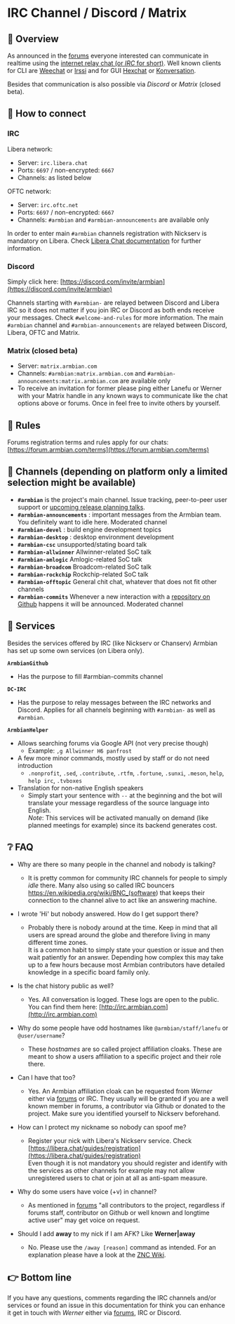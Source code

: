 # IRC Channel / Discord / Matrix

## 👏 Overview

As announced in the [forums](https://forum.armbian.com/topic/12803-armbian-irc-channel/) everyone interested can communicate in realtime using the [internet relay chat (or *IRC* for short)](https://de.wikipedia.org/wiki/Internet_Relay_Chat).
Well known clients for CLI are [Weechat](https://weechat.org/) or [Irssi](https://irssi.org/) and for GUI [Hexchat](https://hexchat.github.io/) or [Konversation](https://konversation.kde.org/).  

Besides that communication is also possible via *Discord* or *Matrix* (closed beta).

## 🔌 How to connect

### IRC

Libera network:

- Server: `irc.libera.chat`  
- Ports: `6697` / non-encrypted: `6667`  
- Channels: as listed below

OFTC network:

- Server: `irc.oftc.net`  
- Ports: `6697` / non-encrypted: `6667`  
- Channels: `#armbian` and `#armbian-announcements` are available only

In order to enter main `#armbian` channels registration with Nickserv is mandatory on Libera. Check [Libera Chat documentation](https://libera.chat/guides/registration) for further information.

### Discord

Simply click here: [https://discord.com/invite/armbian](https://discord.com/invite/armbian)  

Channels starting with `#armbian-` are relayed between Discord and Libera IRC so it does not matter if you join IRC or Discord as both ends receive your messages. Check `#welcome-and-rules` for more information.
The main `#armbian` channel and `#armbian-announcements` are relayed between Discord, Libera, OFTC and Matrix.

### Matrix (closed beta)

- Server: `matrix.armbian.com`
- Channels: `#armbian:matrix.armbian.com` and `#armbian-announcements:matrix.armbian.com` are available only
- To receive an invitation for former please ping either Lanefu or Werner with your Matrix handle in any known ways to communicate like the chat options above or forums. Once in feel free to invite others by yourself.

## 🛑 Rules

Forums registration terms and rules apply for our chats: [https://forum.armbian.com/terms](https://forum.armbian.com/terms)

## 💬 Channels (depending on platform only a limited selection might be available)

- **`#armbian`** is the project's main channel. Issue tracking, peer-to-peer user support or [upcoming release planning talks](https://docs.armbian.com/Process_Release-Model/#release-planning).
- **`#armbian-announcements`** : important messages from the Armbian team. You definitely want to idle here. Moderated channel
- **`#armbian-devel`** : build engine development topics
- **`#armbian-desktop`** : desktop environment development
- **`#armbian-csc`** unsupported/stating board talk
- **`#armbian-allwinner`** Allwinner-related SoC talk
- **`#armbian-amlogic`** Amlogic-related SoC talk
- **`#armbian-broadcom`** Broadcom-related SoC talk
- **`#armbian-rockchip`** Rockchip-related SoC talk
- **`#armbian-offtopic`** General chit chat, whatever that does not fit other channels
- **`#armbian-commits`** Whenever a new interaction with a [repository on Github](https://github.com/armbian/) happens it will be announced. Moderated channel

## 👮 Services

Besides the services offered by IRC (like Nickserv or Chanserv) Armbian has set up some own services (on Libera only).  

**`ArmbianGithub`**

- Has the purpose to fill #armbian-commits channel

**`DC-IRC`**

- Has the purpose to relay messages between the IRC networks and Discord. Applies for all channels beginning with `#armbian-` as well as `#armbian`.

**`ArmbianHelper`**

- Allows searching forums via Google API (not very precise though)
  - Example: `,g Allwinner H6 panfrost`
- A few more minor commands, mostly used by staff or do not need introduction
  - `.nonprofit`, `.sed`, `.contribute`, `.rtfm`, `.fortune`, `.sunxi`, `.meson`, `help`, `help irc`, `.tvboxes`
- Translation for non-native English speakers
  - Simply start your sentence with `--` at the beginning and the bot will translate your message regardless of the source language into English.  
          *Note*: This services will be activated manually on demand (like planned meetings for example) since its backend generates cost.

## ❔ FAQ

- Why are there so many people in the channel and nobody is talking?  
  - It is pretty common for community IRC channels for people to simply *idle* there. Many also using so called IRC bouncers <https://en.wikipedia.org/wiki/BNC_(software>) that keeps their connection to the channel alive to act like an answering machine.

- I wrote 'Hi' but nobody answered. How do I get support there?
  - Probably there is nobody around at the time. Keep in mind that all users are spread around the globe and therefore living in many different time zones.  
  It is a common habit to simply state your question or issue and then wait patiently for an answer. Depending how complex this may take up to a few hours because most Armbian contributors have detailed knowledge in a specific board family only.
- Is the chat history public as well?
  - Yes. All conversation is logged. These logs are open to the public. You can find them here: [http://irc.armbian.com](http://irc.armbian.com)
- Why do some people have odd hostnames like `@armbian/staff/lanefu` or `@user/username`?
  - These *hostnames* are so called project affiliation cloaks. These are meant to show a users affiliation to a specific project and their role there.
- Can I have that too?
  - Yes. An Armbian affiliation cloak can be requested from *Werner* either via [forums](https://forum.armbian.com/profile/9032-werner/) or IRC. They usually will be granted if you are a well known member in forums, a contributor via Github or donated to the project. Make sure you identified yourself to Nickserv beforehand.  
- How can I protect my nickname so nobody can spoof me?  
  - Register your nick with Libera's Nickserv service. Check [https://libera.chat/guides/registration](https://libera.chat/guides/registration)  
    Even though it is not mandatory you should register and identify with the services as other channels for example may not allow unregistered users to chat or join at all as anti-spam measure.
- Why do some users have voice (+v) in channel?
  - As mentioned in [forums](https://forum.armbian.com/topic/12803-armbian-irc-chat/?tab=comments#comment-96828) "all contributors to the project, regardless if forums staff, contributor on Github or well known and longtime active user" may get voice on request.

- Should I add **away** to my nick if I am AFK? Like **Werner|away**
  - No. Please use the `/away [reason]` command as intended. For an explanation please have a look at the [ZNC Wiki](https://wiki.znc.in/Awaynick).

## 👉 Bottom line

If you have any questions, comments regarding the IRC channels and/or services or found an issue in this documentation for think you can enhance it get in touch with *Werner* either via [forums](https://forum.armbian.com/profile/9032-werner/), IRC or Discord.
